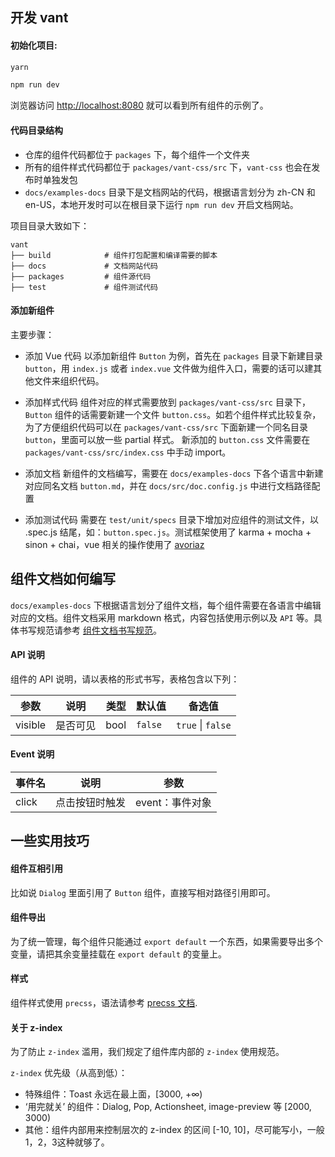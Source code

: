 ## 开发 vant

#### 初始化项目:

```bash
yarn

npm run dev
```

浏览器访问 [http://localhost:8080](http://localhost:8080) 就可以看到所有组件的示例了。

#### 代码目录结构

- 仓库的组件代码都位于 `packages` 下，每个组件一个文件夹
- 所有的组件样式代码都位于 `packages/vant-css/src` 下，`vant-css` 也会在发布时单独发包
- `docs/examples-docs` 目录下是文档网站的代码，根据语言划分为 zh-CN 和 en-US，本地开发时可以在根目录下运行 `npm run dev` 开启文档网站。

项目目录大致如下：

```
vant
├── build            # 组件打包配置和编译需要的脚本
├── docs             # 文档网站代码
├── packages         # 组件源代码
├── test             # 组件测试代码
```

#### 添加新组件

主要步骤：

- 添加 Vue 代码
以添加新组件 `Button` 为例，首先在 `packages` 目录下新建目录 `button`，用 `index.js` 或者 `index.vue` 文件做为组件入口，需要的话可以建其他文件来组织代码。

- 添加样式代码
组件对应的样式需要放到 `packages/vant-css/src` 目录下，`Button` 组件的话需要新建一个文件 `button.css`。如若个组件样式比较复杂，为了方便组织代码可以在 `packages/vant-css/src` 下面新建一个同名目录 `button`，里面可以放一些 partial 样式。
新添加的 `button.css` 文件需要在 `packages/vant-css/src/index.css` 中手动 import。

- 添加文档
新组件的文档编写，需要在 `docs/examples-docs` 下各个语言中新建对应同名文档 `button.md`，并在 `docs/src/doc.config.js` 中进行文档路径配置

- 添加测试代码
需要在 `test/unit/specs` 目录下增加对应组件的测试文件，以 .spec.js 结尾，如：`button.spec.js`。测试框架使用了 karma + mocha + sinon + chai，vue 相关的操作使用了 [avoriaz](https://github.com/eddyerburgh/avoriaz)


## 组件文档如何编写

`docs/examples-docs` 下根据语言划分了组件文档，每个组件需要在各语言中编辑对应的文档。组件文档采用 markdown 格式，内容包括使用示例以及 `API` 等。具体书写规范请参考 [组件文档书写规范](markdown)。

#### API 说明

组件的 API 说明，请以表格的形式书写，表格包含以下列：

| 参数         |   说明         | 类型     | 默认值      | 备选值            |
| ------------ | ------------- | -------- | ---------- | ----------------- |
| visible      | 是否可见       | bool     |  `false` | `true` \| `false` |

#### Event 说明

| 事件名       | 说明      | 参数       |
|-----------|-----------|-----------|
| click | 点击按钮时触发 | event：事件对象 |

## 一些实用技巧

#### 组件互相引用

比如说 `Dialog` 里面引用了 `Button` 组件，直接写相对路径引用即可。

#### 组件导出

为了统一管理，每个组件只能通过 `export default` 一个东西，如果需要导出多个变量，请把其余变量挂载在 `export default` 的变量上。

#### 样式

组件样式使用 `precss`，语法请参考 [precss 文档](https://github.com/jonathantneal/precss).

#### 关于 z-index

为了防止 `z-index` 滥用，我们规定了组件库内部的 `z-index` 使用规范。

`z-index` 优先级（从高到低）：

* 特殊组件：Toast 永远在最上面，[3000, +∞)
* ‘用完就关’ 的组件：Dialog, Pop, Actionsheet, image-preview 等 [2000, 3000)
* 其他：组件内部用来控制层次的 z-index 的区间 [-10, 10]，尽可能写小，一般1，2，3这种就够了。
